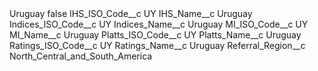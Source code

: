 <?xml version="1.0" encoding="UTF-8"?>
<CustomMetadata xmlns="http://soap.sforce.com/2006/04/metadata" xmlns:xsi="http://www.w3.org/2001/XMLSchema-instance" xmlns:xsd="http://www.w3.org/2001/XMLSchema">
    <label>Uruguay</label>
    <protected>false</protected>
    <values>
        <field>IHS_ISO_Code__c</field>
        <value xsi:type="xsd:string">UY</value>
    </values>
    <values>
        <field>IHS_Name__c</field>
        <value xsi:type="xsd:string">Uruguay</value>
    </values>
    <values>
        <field>Indices_ISO_Code__c</field>
        <value xsi:type="xsd:string">UY</value>
    </values>
    <values>
        <field>Indices_Name__c</field>
        <value xsi:type="xsd:string">Uruguay</value>
    </values>
    <values>
        <field>MI_ISO_Code__c</field>
        <value xsi:type="xsd:string">UY</value>
    </values>
    <values>
        <field>MI_Name__c</field>
        <value xsi:type="xsd:string">Uruguay</value>
    </values>
    <values>
        <field>Platts_ISO_Code__c</field>
        <value xsi:type="xsd:string">UY</value>
    </values>
    <values>
        <field>Platts_Name__c</field>
        <value xsi:type="xsd:string">Uruguay</value>
    </values>
    <values>
        <field>Ratings_ISO_Code__c</field>
        <value xsi:type="xsd:string">UY</value>
    </values>
    <values>
        <field>Ratings_Name__c</field>
        <value xsi:type="xsd:string">Uruguay</value>
    </values>
    <values>
        <field>Referral_Region__c</field>
        <value xsi:type="xsd:string">North_Central_and_South_America</value>
    </values>
</CustomMetadata>
